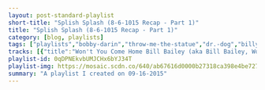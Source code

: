 ```yaml
---
layout: post-standard-playlist
short-title: "Splish Splash (8-6-1015 Recap - Part 1)"
title: "Splish Splash (8-6-1015 Recap - Part 1)"
category: [blog, playlists]
tags: ["playlists","bobby-darin","throw-me-the-statue","dr.-dog","billy-bragg,-wilco","titus-andronicus","bobby-darin","throw-me-the-statue","langhorne-slim,-the-law","dr.-dog","titus-andronicus","generationals","miike-snow","small-black","miike-snow","throw-me-the-statue","the-maccabees","small-black","dr.-dog","grimes","generationals","dr.-dog","bobby-darin","beach-house","grimes","small-black","langhorne-slim,-the-law","miike-snow,-lykke-li","throw-me-the-statue","grimes","dr.-dog","miike-snow","mac-demarco","miike-snow","the-maccabees","throw-me-the-statue","the-maccabees","beach-house","the-maccabees","miike-snow","beach-house","the-maccabees","dr.-dog","beach-house","langhorne-slim,-the-law","miike-snow","langhorne-slim,-the-law","bobby-darin","mac-demarco","miike-snow","bobby-darin","miike-snow","bobby-darin","mac-demarco"]
tracks: [{"title":"Won't You Come Home Bill Bailey (aka Bill Bailey, Won't You Please Come Home)","album":"The Ultimate Bobby Darin","artists":"Bobby Darin"},{"title":"Dizzy From The Fall","album":"Creaturesque","artists":"Throw Me The Statue"},{"title":"The Old Days","album":"Fate","artists":"Dr. Dog"},{"title":"All You Fascists","album":"Mermaid Avenue Vol. II","artists":"Billy Bragg, Wilco"},{"title":"No Future Part IV : No Future Triumphant","album":"The Most Lamentable Tragedy","artists":"Titus Andronicus"},{"title":"Queen of the Hop","album":"The Ultimate Bobby Darin","artists":"Bobby Darin"},{"title":"Tag","album":"Creaturesque","artists":"Throw Me The Statue"},{"title":"Amelia","album":"The Spirit Moves (Deluxe Edition)","artists":"Langhorne Slim, The Law"},{"title":"The Rabbit, the Bat, & the Reindeer","album":"Fate","artists":"Dr. Dog"},{"title":"I Lost My Mind ( +@ )","album":"The Most Lamentable Tragedy","artists":"Titus Andronicus"},{"title":"Hazel House","album":"Lucky Numbers EP","artists":"Generationals"},{"title":"Pretender","album":"Happy To You","artists":"Miike Snow"},{"title":"Breathless","album":"Limits of Desire","artists":"Small Black"},{"title":"Vase","album":"Happy To You","artists":"Miike Snow"},{"title":"Snowshoes","album":"Creaturesque","artists":"Throw Me The Statue"},{"title":"Spit It Out","album":"Marks To Prove It","artists":"The Maccabees"},{"title":"Free at Dawn","album":"Limits of Desire","artists":"Small Black"},{"title":"The Ark","album":"Fate","artists":"Dr. Dog"},{"title":"Oblivion","album":"Visions","artists":"Grimes"},{"title":"Lucky Numbers","album":"Lucky Numbers EP","artists":"Generationals"},{"title":"From","album":"Fate","artists":"Dr. Dog"},{"title":"Plain Jane","album":"The Ultimate Bobby Darin","artists":"Bobby Darin"},{"title":"Master Of None","album":"Beach House","artists":"Beach House"},{"title":"Genesis","album":"Visions","artists":"Grimes"},{"title":"No Stranger","album":"Limits of Desire","artists":"Small Black"},{"title":"Spirit Moves","album":"The Spirit Moves (Deluxe Edition)","artists":"Langhorne Slim, The Law"},{"title":"Black Tin Box","album":"Happy To You","artists":"Miike Snow, Lykke Li"},{"title":"Noises","album":"Creaturesque","artists":"Throw Me The Statue"},{"title":"Visiting Statue","album":"Visions","artists":"Grimes"},{"title":"My Friend","album":"Fate","artists":"Dr. Dog"},{"title":"God Help This Divorce","album":"Happy To You","artists":"Miike Snow"},{"title":"The Way You'd Love Her","album":"Another One","artists":"Mac DeMarco"},{"title":"Enter The Jokers Lair","album":"Happy To You","artists":"Miike Snow"},{"title":"Marks To Prove It","album":"Marks To Prove It","artists":"The Maccabees"},{"title":"Waving At The Shore","album":"Creaturesque","artists":"Throw Me The Statue"},{"title":"Slow Sun","album":"Marks To Prove It","artists":"The Maccabees"},{"title":"Apple Orchard","album":"Beach House","artists":"Beach House"},{"title":"Ribbon Road","album":"Marks To Prove It","artists":"The Maccabees"},{"title":"Archipelago","album":"Happy To You","artists":"Miike Snow"},{"title":"Auburn And Ivory","album":"Beach House","artists":"Beach House"},{"title":"Something Like Happiness","album":"Marks To Prove It","artists":"The Maccabees"},{"title":"The Beach","album":"Fate","artists":"Dr. Dog"},{"title":"Tokyo Witch","album":"Beach House","artists":"Beach House"},{"title":"Wolves","album":"The Spirit Moves (Deluxe Edition)","artists":"Langhorne Slim, The Law"},{"title":"The Wave","album":"Happy To You","artists":"Miike Snow"},{"title":"Airplane","album":"The Spirit Moves (Deluxe Edition)","artists":"Langhorne Slim, The Law"},{"title":"Irresistable You","album":"The Ultimate Bobby Darin","artists":"Bobby Darin"},{"title":"Just to Put Me Down","album":"Another One","artists":"Mac DeMarco"},{"title":"Bavarian #1 (Say You Will)","album":"Happy To You","artists":"Miike Snow"},{"title":"Dream Lover","album":"The Ultimate Bobby Darin","artists":"Bobby Darin"},{"title":"Paddling Out","album":"Happy To You","artists":"Miike Snow"},{"title":"Beyond the Sea","album":"The Ultimate Bobby Darin","artists":"Bobby Darin"},{"title":"No Other Heart","album":"Another One","artists":"Mac DeMarco"}]
playlist-id: 0qDPNEkvbUMJCHx6bYJ34T
playlist-img: https://mosaic.scdn.co/640/ab67616d0000b27318ca398e4be7270cf7d6bf19ab67616d0000b27332ca9d1b933d95925e170c90ab67616d0000b273c159628eb7e89f7eb06d3bcbab67616d0000b273f52c9578b58a30700cf43314
summary: "A playlist I created on 09-16-2015"
---
```

